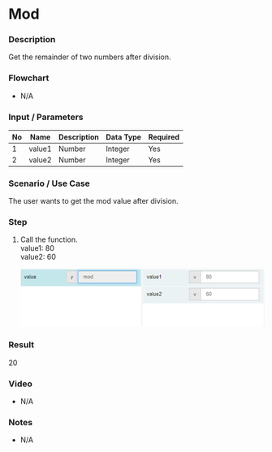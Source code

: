 ﻿# Mod

### Description

Get the remainder of two numbers after division.

### Flowchart

- N/A 

### Input / Parameters

| No | Name | Description | Data Type | Required |
| ------ | ------ | ------ |------ | ------ |
| 1 | value1 | Number | Integer | Yes  |
| 2 | value2 | Number | Integer | Yes  |

### Scenario / Use Case

The user wants to get the mod value after division.<br />

### Step

1. Call the function.<br>
    value1: 80<br />
    value2: 60<br />
    
    ![](../../../../document/function/Math/mod/mod-step-1.png?raw=true)

### Result

20

### Video

- N/A

<!--[![Video](http://i.imgur.com/Ot5DWAW.png)](https://youtu.be/StTqXEQ2l-Y?t=35s)-->


### Notes

- N/A